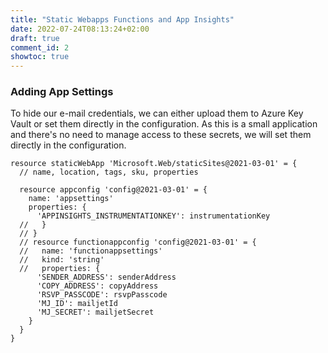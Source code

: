 ```yaml
---
title: "Static Webapps Functions and App Insights"
date: 2022-07-24T08:13:24+02:00
draft: true
comment_id: 2
showtoc: true
---
```


### Adding App Settings
To hide our e-mail credentials, we can either upload them to Azure Key Vault or set them directly in the configuration. As this is a small application and there's no need to manage access to these secrets, we will set them directly in the configuration.

```Bicep
resource staticWebApp 'Microsoft.Web/staticSites@2021-03-01' = {
  // name, location, tags, sku, properties

  resource appconfig 'config@2021-03-01' = {
    name: 'appsettings'
    properties: {
      'APPINSIGHTS_INSTRUMENTATIONKEY': instrumentationKey
  //   }
  // }
  // resource functionappconfig 'config@2021-03-01' = {
  //   name: 'functionappsettings'
  //   kind: 'string'
  //   properties: {
      'SENDER_ADDRESS': senderAddress
      'COPY_ADDRESS': copyAddress
      'RSVP_PASSCODE': rsvpPasscode
      'MJ_ID': mailjetId
      'MJ_SECRET': mailjetSecret
    }
  }
}
```